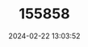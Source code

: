 ---
title: "155858"
category: "Bythiospeum exiguum"
draft: false
date: 2024-02-22 13:03:52
languages:
  German: ["Randecker Maar-Brunnenschnecke"]
---